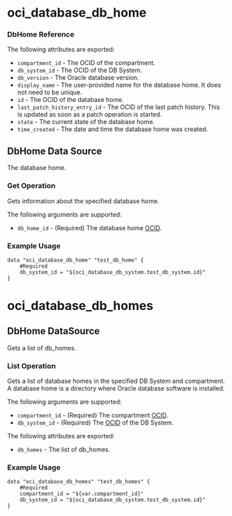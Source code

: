 # oci_database_db_home

### DbHome Reference

The following attributes are exported:

* `compartment_id` - The OCID of the compartment.
* `db_system_id` - The OCID of the DB System.
* `db_version` - The Oracle database version.
* `display_name` - The user-provided name for the database home. It does not need to be unique.
* `id` - The OCID of the database home.
* `last_patch_history_entry_id` - The OCID of the last patch history. This is updated as soon as a patch operation is started.
* `state` - The current state of the database home.
* `time_created` - The date and time the database home was created.

## DbHome Data Source

The database home.

### Get Operation

Gets information about the specified database home.


The following arguments are supported:

* `db_home_id` - (Required) The database home [OCID](https://docs.us-phoenix-1.oraclecloud.com/Content/General/Concepts/identifiers.htm).


### Example Usage

```hcl
data "oci_database_db_home" "test_db_home" {
	#Required
	db_system_id = "${oci_database_db_system.test_db_system.id}"
}
```

# oci_database_db_homes

## DbHome DataSource

Gets a list of db_homes.

### List Operation
Gets a list of database homes in the specified DB System and compartment. A database home is a directory where Oracle database software is installed.

The following arguments are supported:

* `compartment_id` - (Required) The compartment [OCID](https://docs.us-phoenix-1.oraclecloud.com/Content/General/Concepts/identifiers.htm).
* `db_system_id` - (Required) The [OCID](https://docs.us-phoenix-1.oraclecloud.com/Content/General/Concepts/identifiers.htm) of the DB System.


The following attributes are exported:

* `db_homes` - The list of db_homes.

### Example Usage

```hcl
data "oci_database_db_homes" "test_db_homes" {
	#Required
	compartment_id = "${var.compartment_id}"
	db_system_id = "${oci_database_db_system.test_db_system.id}"
}
```
